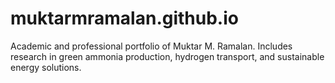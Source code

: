 # muktarmramalan.github.io
Academic and professional portfolio of Muktar M. Ramalan. Includes research in green ammonia production, hydrogen transport, and sustainable energy solutions.
